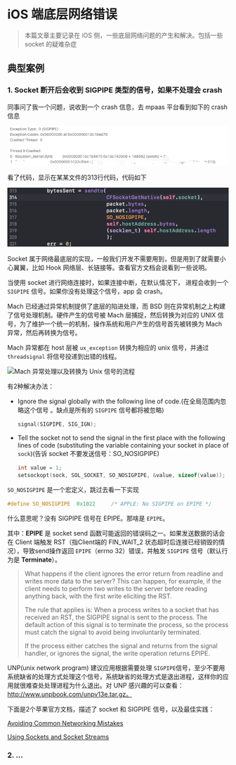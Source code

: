 # iOS 端底层网络错误

> 本篇文章主要记录在 iOS 侧，一些底层网络问题的产生和解决。包括一些 socket 的疑难杂症


## 典型案例

### 1. Socket 断开后会收到 SIGPIPE 类型的信号，如果不处理会 crash

同事问了我一个问题，说收到一个 crash 信息，去 mpaas 平台看到如下的 crash 信息

![2021-04-06-NetworkFatlError.png](https://raw.githubusercontent.com/FantasticLBP/knowledge-kit/master/assets/2021-04-06-NetworkFatlError.png)

看了代码，显示在某某文件的313行代码，代码如下

![2021-04-06-NetworkFatlError.png](https://raw.githubusercontent.com/FantasticLBP/knowledge-kit/master/assets/2021-04-06-NetworkFatalError2.png)

Socket 属于网络最底层的实现，一般我们开发不需要用到，但是用到了就需要小心翼翼，比如 Hook 网络层、长链接等。查看官方文档会说看到一些说明。

当使用 socket 进行网络连接时，如果连接中断，在默认情况下， 进程会收到一个 `SIGPIPE` 信号。如果你没有处理这个信号，app 会 crash。

Mach 已经通过异常机制提供了底层的陷进处理，而 BSD 则在异常机制之上构建了信号处理机制。硬件产生的信号被 Mach 层捕捉，然后转换为对应的 UNIX 信号，为了维护一个统一的机制，操作系统和用户产生的信号首先被转换为 Mach 异常，然后再转换为信号。

Mach 异常都在 host 层被 `ux_exception` 转换为相应的 unix 信号，并通过 `threadsignal` 将信号投递到出错的线程。

![Mach 异常处理以及转换为 Unix 信号的流程](https://raw.githubusercontent.com/FantasticLBP/knowledge-kit/master/assets/2020-05-19-BSDCatchSignal.png)

有2种解决办法：

- Ignore the signal globally with the following line of code.(在全局范围内忽略这个信号 。缺点是所有的 `SIGPIPE` 信号都将被忽略)

  ```objective-c
  signal(SIGPIPE, SIG_IGN);
  ```

- Tell the socket not to send the signal in the first place with the following lines of code (substituting the variable containing your socket in place of `sock`)(告诉 socket 不要发送信号：SO_NOSIGPIPE)

  ```c++
  int value = 1;
  setsockopt(sock, SOL_SOCKET, SO_NOSIGPIPE, &value, sizeof(value));
  ```
  

`SO_NOSIGPIPE` 是一个宏定义，跳过去看一下实现

```c++
#define SO_NOSIGPIPE  0x1022     /* APPLE: No SIGPIPE on EPIPE */
```

什么意思呢？没有 SIGPIPE 信号在 EPIPE。那啥是 `EPIPE`。

其中：**EPIPE** 是 socket send 函数可能返回的错误码之一。如果发送数据的话会在 Client 端触发 RST（指Client端的 FIN_WAIT_2 状态超时后连接已经销毁的情况），导致send操作返回 `EPIPE`（errno 32）错误，并触发 `SIGPIPE` 信号（默认行为是 **Terminate**）。

> What happens if the client ignores the error return from readline and writes more data to the server? This can happen, for example, if the client needs to perform two writes to the server before reading anything back, with the first write eliciting the RST.
>
> The rule that applies is: When a process writes to a socket that has received an RST, the SIGPIPE signal is sent to the process. The default action of this signal is to terminate the process, so the process must catch the signal to avoid being involuntarily terminated.
>
> If the process either catches the signal and returns from the signal handler, or ignores the signal, the write operation returns EPIPE.

UNP(unix network program) 建议应用根据需要处理 `SIGPIPE`信号，至少不要用系统缺省的处理方式处理这个信号，系统缺省的处理方式是退出进程，这样你的应用就很难查处处理进程为什么退出。对 UNP 感兴趣的可以查看：http://www.unpbook.com/unpv13e.tar.gz。

下面是2个苹果官方文档，描述了 socket 和 SIGPIPE 信号，以及最佳实践：

[Avoiding Common Networking Mistakes](https://developer.apple.com/library/archive/documentation/NetworkingInternetWeb/Conceptual/NetworkingOverview/CommonPitfalls/CommonPitfalls.html)

[Using Sockets and Socket Streams](https://developer.apple.com/library/archive/documentation/NetworkingInternet/Conceptual/NetworkingTopics/Articles/UsingSocketsandSocketStreams.html)



### 2. ...

